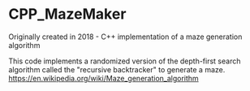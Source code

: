 # CPP_MazeMaker
Originally created in 2018 - C++ implementation of a maze generation algorithm 


This code implements a randomized version of the depth-first search algorithm called the "recursive backtracker" to generate a maze. 
https://en.wikipedia.org/wiki/Maze_generation_algorithm


